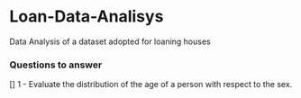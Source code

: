 # Loan-Data-Analisys
Data Analysis of a dataset adopted for loaning houses


### Questions to answer

[] 1 - Evaluate the distribution of the age of a person with respect to the sex.
